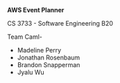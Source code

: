 **AWS Event Planner**

CS 3733 - Software Engineering B20

Team Caml-

- Madeline Perry
- Jonathan Rosenbaum
- Brandon Snapperman
- Jyalu Wu
